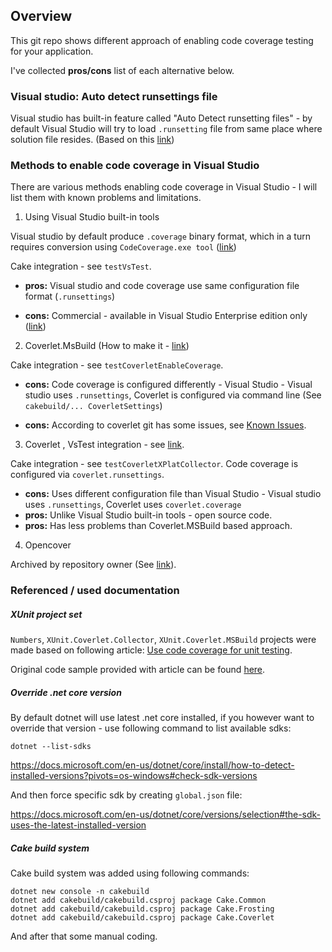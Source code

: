 ## Overview

This git repo shows different approach of enabling code coverage testing for your application.

I've collected **pros/cons** list of each alternative below.

### Visual studio: Auto detect runsettings file

Visual studio has built-in feature called "Auto Detect runsetting files" - by default Visual Studio will try to load `.runsetting` file from same place where solution file resides. (Based on this [link](https://developercommunity.visualstudio.com/t/auto-detect-runsettings-file-is-not-working/1033850))



### Methods to enable code coverage in Visual Studio

There are various methods enabling code coverage in Visual Studio - I will list them with known problems and limitations.

1. Using Visual Studio built-in tools

Visual studio by default produce `.coverage` binary format, which in a turn requires conversion using `CodeCoverage.exe tool` ([link](https://github.com/danielpalme/ReportGenerator/wiki/Visual-Studio-Coverage-Tools))

Cake integration - see `testVsTest`.

* **pros:** Visual studio and code coverage use same configuration file format (`.runsettings`)

* **cons:** Commercial - available in Visual Studio Enterprise edition only ([link](https://github.com/coverlet-coverage/coverlet/issues/1269#issuecomment-998616715))

  

2. Coverlet.MsBuild (How to make it - [link](#xunit-project-set))

Cake integration - see `testCoverletEnableCoverage`.

* **cons:** Code coverage is configured differently - Visual Studio - Visual studio uses `.runsettings`, Coverlet is configured via command line (See `cakebuild/... CoverletSettings`)

* **cons:** According to coverlet git has some issues, see [Known Issues](https://github.com/coverlet-coverage/coverlet/blob/master/Documentation/KnownIssues.md).

  

3. Coverlet , VsTest integration - see [link](https://github.com/coverlet-coverage/coverlet/blob/master/Documentation/VSTestIntegration.md).

Cake integration - see `testCoverletXPlatCollector`.
Code coverage is configured via `coverlet.runsettings`.

* **cons:** Uses different configuration file than Visual Studio - Visual studio uses `.runsettings`, Coverlet uses `coverlet.coverage`
* **pros:** Unlike Visual Studio built-in tools - open source code.
* **pros:** Has less problems than Coverlet.MSBuild based approach.



4. Opencover

Archived by repository owner (See [link](https://github.com/OpenCover/opencover)).



### Referenced / used documentation

##### XUnit project set

`Numbers`, `XUnit.Coverlet.Collector`, `XUnit.Coverlet.MSBuild` projects were made based on following article: [Use code coverage for unit testing](https://docs.microsoft.com/en-us/dotnet/core/testing/unit-testing-code-coverage?tabs=windows).

Original code sample provided with article can be found [here](https://github.com/dotnet/samples/tree/main/csharp/unit-testing-code-coverage).

##### Override .net core version

By default dotnet will use latest .net core installed, if you however want to override that version - use following command to list available sdks:

`dotnet --list-sdks`

https://docs.microsoft.com/en-us/dotnet/core/install/how-to-detect-installed-versions?pivots=os-windows#check-sdk-versions

And then force specific sdk by creating `global.json` file:

https://docs.microsoft.com/en-us/dotnet/core/versions/selection#the-sdk-uses-the-latest-installed-version

##### Cake build system

Cake build system was added using following commands:

```
dotnet new console -n cakebuild
dotnet add cakebuild/cakebuild.csproj package Cake.Common
dotnet add cakebuild/cakebuild.csproj package Cake.Frosting
dotnet add cakebuild/cakebuild.csproj package Cake.Coverlet
```

And after that some manual coding.

